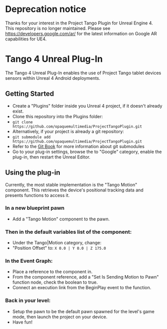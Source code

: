 # Deprecation notice 

Thanks for your interest in the Project Tango Plugin for Unreal Engine 4. This repository is no longer maintained. Please see https://developers.google.com/ar/ for the latest information on Google AR capabilities for UE4.

# Tango 4 Unreal Plug-In

The Tango 4 Unreal Plug-In enables the use of Project Tango tablet devices sensors within Unreal 4
Android deployments.

## Getting Started

* Create a "Plugins" folder inside you Unreal 4 project, if it doesn't already exist.
* Clone this repository into the Plugins folder:
* `git clone https://github.com/opaquemultimedia/ProjectTangoPlugin.git`
* Alternatively, if your project is already a git repository:
* `git submodule add https://github.com/opaquemultimedia/ProjectTangoPlugin.git`
* Refer to the [Git Book](https://git-scm.com/book/en/v2/Git-Tools-Submodules) for more
information about git submodules
* Go to your plug-in settings, browse the to "Google" category, enable the plug-in, then restart
the Unreal Editor.

## Using the plug-in
Currently, the most stable implementation is the "Tango Motion" component. This retrieves
the device's positional tracking data and presents functions to access it.

### In a new blueprint pawn

* Add a "Tango Motion" component to the pawn.

### Then in the default variables list of the component:

* Under the Tango|Motion category, change:
* "Position Offset" to: `X 0.0 | Y 0.0 | Z 175.0`

### In the Event Graph:

* Place a reference to the component in.
* From the component reference, add a "Set Is Sending Motion to Pawn" function node, check the
boolean to true.
* Connect an execution link from the BeginPlay event to the function.

### Back in your level:

* Setup the pawn to be the default pawn spawned for the level's game mode, then launch the project
on your device.
* Have fun!
